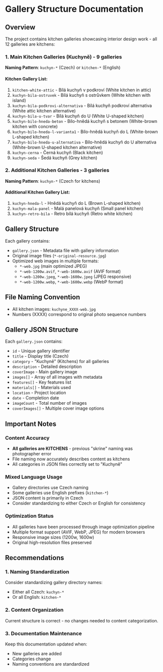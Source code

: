 # Gallery Structure Documentation

## Overview
The project contains kitchen galleries showcasing interior design work - all 12 galleries are kitchens:

### 1. Main Kitchen Galleries (Kuchyně) - 9 galleries
**Naming Pattern**: `kuchyn-*` (Czech) or `kitchen-*` (English)

#### Kitchen Gallery List:
1. `kitchen-white-attic` - Bílá kuchyň v podkroví (White kitchen in attic)
2. `kuchyn-bila-ostruvek` - Bílá kuchyň s ostrůvkem (White kitchen with island)
3. `kuchyn-bila-podkrovi-alternativa` - Bílá kuchyň podkroví alternativa (White attic kitchen alternative)
4. `kuchyn-bila-u-tvar` - Bílá kuchyň do U (White U-shaped kitchen)
5. `kuchyn-bilo-hneda-beton` - Bílo-hnědá kuchyň s betonem (White-brown kitchen with concrete)
6. `kuchyn-bilo-hneda-l-varianta1` - Bílo-hnědá kuchyň do L (White-brown L-shaped kitchen)
7. `kuchyn-bilo-hneda-u-alternativa` - Bílo-hnědá kuchyň do U alternativa (White-brown U-shaped kitchen alternative)
8. `kuchyn-cerna` - Černá kuchyň (Black kitchen)
9. `kuchyn-seda` - Šedá kuchyň (Grey kitchen)

### 2. Additional Kitchen Galleries - 3 galleries
**Naming Pattern**: `kuchyn-*` (Czech for kitchens)

#### Additional Kitchen Gallery List:
1. `kuchyn-hneda-l` - Hnědá kuchyň do L (Brown L-shaped kitchen)
2. `kuchyn-mala-panel` - Malá panelová kuchyň (Small panel kitchen)  
3. `kuchyn-retro-bila` - Retro bílá kuchyň (Retro white kitchen)

## Gallery Structure
Each gallery contains:
- `gallery.json` - Metadata file with gallery information
- Original image files (`*-original-resource.jpg`)
- Optimized web images in multiple formats:
  - `*-web.jpg` (main optimized JPEG)
  - `*-web-1200w.avif`, `*-web-1600w.avif` (AVIF format)
  - `*-web-1200w.jpeg`, `*-web-1600w.jpeg` (JPEG responsive)
  - `*-web-1200w.webp`, `*-web-1600w.webp` (WebP format)

## File Naming Convention
- All kitchen images: `kuchyne_XXXX-web.jpg`
- Numbers (XXXX) correspond to original photo sequence numbers

## Gallery JSON Structure
Each `gallery.json` contains:
- `id` - Unique gallery identifier
- `title` - Display title (Czech)
- `category` - "Kuchyně" (Kitchens) for all galleries
- `description` - Detailed description
- `coverImage` - Main gallery image
- `images[]` - Array of all images with metadata
- `features[]` - Key features list
- `materials[]` - Materials used
- `location` - Project location
- `date` - Completion date
- `imageCount` - Total number of images
- `coverImages[]` - Multiple cover image options

## Important Notes

### Content Accuracy
- **All galleries are KITCHENS** - previous "skrine" naming was photographer error
- File naming now accurately describes content as kitchens
- All categories in JSON files correctly set to "Kuchyně"

### Mixed Language Usage
- Gallery directories use Czech naming
- Some galleries use English prefixes (`kitchen-*`)
- JSON content is primarily in Czech
- Consider standardizing to either Czech or English for consistency

### Optimization Status
- All galleries have been processed through image optimization pipeline
- Multiple format support (AVIF, WebP, JPEG) for modern browsers
- Responsive image sizes (1200w, 1600w)
- Original high-resolution files preserved

## Recommendations

### 1. Naming Standardization
Consider standardizing gallery directory names:
- Either all Czech: `kuchyn-*`
- Or all English: `kitchen-*`

### 2. Content Organization
Current structure is correct - no changes needed to content categorization.

### 3. Documentation Maintenance
Keep this documentation updated when:
- New galleries are added
- Categories change
- Naming conventions are standardized